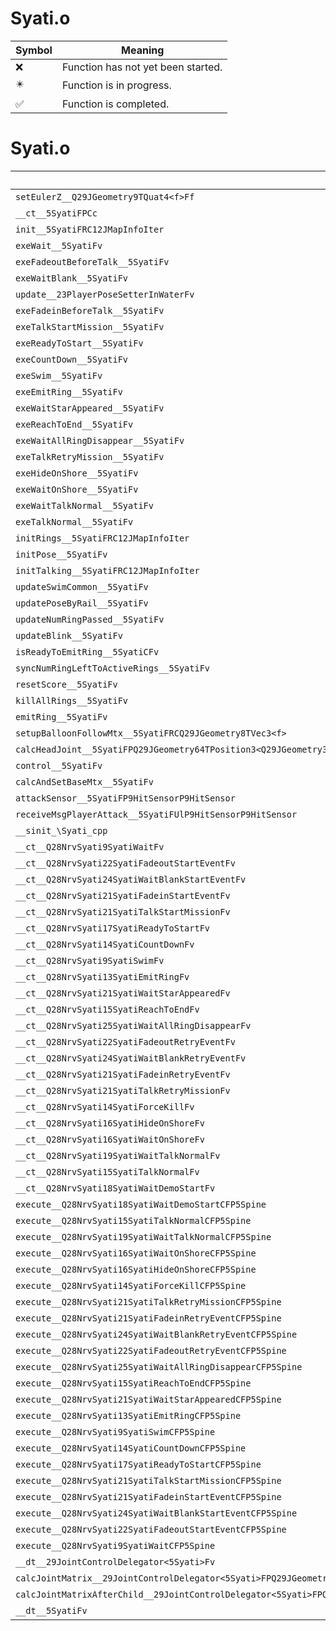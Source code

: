 # Syati.o
| Symbol | Meaning 
| ------------- | ------------- 
| :x: | Function has not yet been started. 
| :eight_pointed_black_star: | Function is in progress. 
| :white_check_mark: | Function is completed. 


# Syati.o
| Symbol | Decompiled? |
| ------------- | ------------- |
| `setEulerZ__Q29JGeometry9TQuat4<f>Ff` | :x: |
| `__ct__5SyatiFPCc` | :x: |
| `init__5SyatiFRC12JMapInfoIter` | :x: |
| `exeWait__5SyatiFv` | :x: |
| `exeFadeoutBeforeTalk__5SyatiFv` | :x: |
| `exeWaitBlank__5SyatiFv` | :x: |
| `update__23PlayerPoseSetterInWaterFv` | :x: |
| `exeFadeinBeforeTalk__5SyatiFv` | :x: |
| `exeTalkStartMission__5SyatiFv` | :x: |
| `exeReadyToStart__5SyatiFv` | :x: |
| `exeCountDown__5SyatiFv` | :x: |
| `exeSwim__5SyatiFv` | :x: |
| `exeEmitRing__5SyatiFv` | :x: |
| `exeWaitStarAppeared__5SyatiFv` | :x: |
| `exeReachToEnd__5SyatiFv` | :x: |
| `exeWaitAllRingDisappear__5SyatiFv` | :x: |
| `exeTalkRetryMission__5SyatiFv` | :x: |
| `exeHideOnShore__5SyatiFv` | :x: |
| `exeWaitOnShore__5SyatiFv` | :x: |
| `exeWaitTalkNormal__5SyatiFv` | :x: |
| `exeTalkNormal__5SyatiFv` | :x: |
| `initRings__5SyatiFRC12JMapInfoIter` | :x: |
| `initPose__5SyatiFv` | :x: |
| `initTalking__5SyatiFRC12JMapInfoIter` | :x: |
| `updateSwimCommon__5SyatiFv` | :x: |
| `updatePoseByRail__5SyatiFv` | :x: |
| `updateNumRingPassed__5SyatiFv` | :x: |
| `updateBlink__5SyatiFv` | :x: |
| `isReadyToEmitRing__5SyatiCFv` | :x: |
| `syncNumRingLeftToActiveRings__5SyatiFv` | :x: |
| `resetScore__5SyatiFv` | :x: |
| `killAllRings__5SyatiFv` | :x: |
| `emitRing__5SyatiFv` | :x: |
| `setupBalloonFollowMtx__5SyatiFRCQ29JGeometry8TVec3<f>` | :x: |
| `calcHeadJoint__5SyatiFPQ29JGeometry64TPosition3<Q29JGeometry38TMatrix34<Q29JGeometry13SMatrix34C<f>>>RC19JointControllerInfo` | :x: |
| `control__5SyatiFv` | :x: |
| `calcAndSetBaseMtx__5SyatiFv` | :x: |
| `attackSensor__5SyatiFP9HitSensorP9HitSensor` | :x: |
| `receiveMsgPlayerAttack__5SyatiFUlP9HitSensorP9HitSensor` | :x: |
| `__sinit_\Syati_cpp` | :x: |
| `__ct__Q28NrvSyati9SyatiWaitFv` | :x: |
| `__ct__Q28NrvSyati22SyatiFadeoutStartEventFv` | :x: |
| `__ct__Q28NrvSyati24SyatiWaitBlankStartEventFv` | :x: |
| `__ct__Q28NrvSyati21SyatiFadeinStartEventFv` | :x: |
| `__ct__Q28NrvSyati21SyatiTalkStartMissionFv` | :x: |
| `__ct__Q28NrvSyati17SyatiReadyToStartFv` | :x: |
| `__ct__Q28NrvSyati14SyatiCountDownFv` | :x: |
| `__ct__Q28NrvSyati9SyatiSwimFv` | :x: |
| `__ct__Q28NrvSyati13SyatiEmitRingFv` | :x: |
| `__ct__Q28NrvSyati21SyatiWaitStarAppearedFv` | :x: |
| `__ct__Q28NrvSyati15SyatiReachToEndFv` | :x: |
| `__ct__Q28NrvSyati25SyatiWaitAllRingDisappearFv` | :x: |
| `__ct__Q28NrvSyati22SyatiFadeoutRetryEventFv` | :x: |
| `__ct__Q28NrvSyati24SyatiWaitBlankRetryEventFv` | :x: |
| `__ct__Q28NrvSyati21SyatiFadeinRetryEventFv` | :x: |
| `__ct__Q28NrvSyati21SyatiTalkRetryMissionFv` | :x: |
| `__ct__Q28NrvSyati14SyatiForceKillFv` | :x: |
| `__ct__Q28NrvSyati16SyatiHideOnShoreFv` | :x: |
| `__ct__Q28NrvSyati16SyatiWaitOnShoreFv` | :x: |
| `__ct__Q28NrvSyati19SyatiWaitTalkNormalFv` | :x: |
| `__ct__Q28NrvSyati15SyatiTalkNormalFv` | :x: |
| `__ct__Q28NrvSyati18SyatiWaitDemoStartFv` | :x: |
| `execute__Q28NrvSyati18SyatiWaitDemoStartCFP5Spine` | :x: |
| `execute__Q28NrvSyati15SyatiTalkNormalCFP5Spine` | :x: |
| `execute__Q28NrvSyati19SyatiWaitTalkNormalCFP5Spine` | :x: |
| `execute__Q28NrvSyati16SyatiWaitOnShoreCFP5Spine` | :x: |
| `execute__Q28NrvSyati16SyatiHideOnShoreCFP5Spine` | :x: |
| `execute__Q28NrvSyati14SyatiForceKillCFP5Spine` | :x: |
| `execute__Q28NrvSyati21SyatiTalkRetryMissionCFP5Spine` | :x: |
| `execute__Q28NrvSyati21SyatiFadeinRetryEventCFP5Spine` | :x: |
| `execute__Q28NrvSyati24SyatiWaitBlankRetryEventCFP5Spine` | :x: |
| `execute__Q28NrvSyati22SyatiFadeoutRetryEventCFP5Spine` | :x: |
| `execute__Q28NrvSyati25SyatiWaitAllRingDisappearCFP5Spine` | :x: |
| `execute__Q28NrvSyati15SyatiReachToEndCFP5Spine` | :x: |
| `execute__Q28NrvSyati21SyatiWaitStarAppearedCFP5Spine` | :x: |
| `execute__Q28NrvSyati13SyatiEmitRingCFP5Spine` | :x: |
| `execute__Q28NrvSyati9SyatiSwimCFP5Spine` | :x: |
| `execute__Q28NrvSyati14SyatiCountDownCFP5Spine` | :x: |
| `execute__Q28NrvSyati17SyatiReadyToStartCFP5Spine` | :x: |
| `execute__Q28NrvSyati21SyatiTalkStartMissionCFP5Spine` | :x: |
| `execute__Q28NrvSyati21SyatiFadeinStartEventCFP5Spine` | :x: |
| `execute__Q28NrvSyati24SyatiWaitBlankStartEventCFP5Spine` | :x: |
| `execute__Q28NrvSyati22SyatiFadeoutStartEventCFP5Spine` | :x: |
| `execute__Q28NrvSyati9SyatiWaitCFP5Spine` | :x: |
| `__dt__29JointControlDelegator<5Syati>Fv` | :x: |
| `calcJointMatrix__29JointControlDelegator<5Syati>FPQ29JGeometry64TPosition3<Q29JGeometry38TMatrix34<Q29JGeometry13SMatrix34C<f>>>RC19JointControllerInfo` | :x: |
| `calcJointMatrixAfterChild__29JointControlDelegator<5Syati>FPQ29JGeometry64TPosition3<Q29JGeometry38TMatrix34<Q29JGeometry13SMatrix34C<f>>>RC19JointControllerInfo` | :x: |
| `__dt__5SyatiFv` | :x: |
